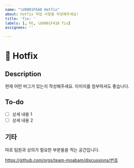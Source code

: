 ```yaml
---
name: "\U0001F6A8 Hotfix"
about: hotfix 작업 사항을 작성해주세요!
title: 'fix: '
labels: [☁️ FE, \U0001F41B fix]
assignees: ''

---
```


# 🚨 Hotfix
## Description
현재 어떤 버그가 있는지 작성해주세요. 이미지를 첨부하셔도 좋습니다.

## To-do
- [ ] 상세 내용 1
- [ ] 상세 내용 2

## 기타
따로 팀원과 상의가 필요한 부분들을 적는 공간입니다.

<!-- 이슈와 연관된 Discussion이 있다면 번호를 기입해주세요. ex) #11 -->
https://github.com/orgs/team-moabam/discussions/번호

